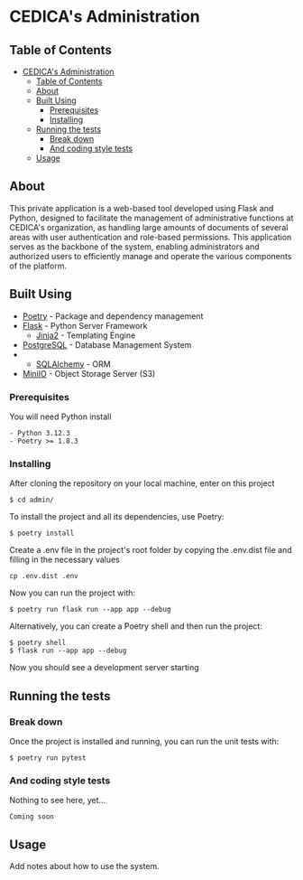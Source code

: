 # CEDICA's Administration

## Table of Contents

- [CEDICA's Administration](#cecidas-administration)
  - [Table of Contents](#table-of-contents)
  - [About ](#about-)
  - [Built Using ](#built-using-)
    - [Prerequisites](#prerequisites)
    - [Installing](#installing)
  - [Running the tests ](#running-the-tests-)
    - [Break down](#break-down)
    - [And coding style tests](#and-coding-style-tests)
  - [Usage ](#usage-)

## About <a name = "about"></a>
This private application is a web-based tool developed using Flask and Python, designed to facilitate the management of administrative functions at CEDICA's organization, as handling large amounts of documents of several areas with user authentication and role-based permissions. This application serves as the backbone of the system, enabling administrators and authorized users to efficiently manage and operate the various components of the platform.

## Built Using <a name = "built_using"></a>

- [Poetry](https://python-poetry.org/) - Package and dependency management
- [Flask](https://flask.palletsprojects.com/en/3.0.x/) - Python Server Framework
  - [Jinja2](https://jinja.palletsprojects.com/en/3.1.x/) - Templating Engine
- [PostgreSQL](https://www.postgresql.org/) - Database Management System 
- - [SQLAlchemy](https://www.sqlalchemy.org/) - ORM
- [MiniIO](https://github.com/minio/minio) - Object Storage Server (S3)

### Prerequisites

You will need Python install
```
- Python 3.12.3
- Poetry >= 1.8.3
```

### Installing

After cloning the repository on your local machine, enter on this project
```
$ cd admin/
```


To install the project and all its dependencies, use Poetry:
```
$ poetry install
```


Create a .env file in the project's root folder by copying the .env.dist file and filling in the necessary values
```
cp .env.dist .env
```


Now you can run the project with:

```
$ poetry run flask run --app app --debug
```


Alternatively, you can create a Poetry shell and then run the project:
```
$ poetry shell
$ flask run --app app --debug
```


Now you should see a development server starting
## Running the tests <a name = "tests"></a>

### Break down

Once the project is installed and running, you can run the unit tests with:
```
$ poetry run pytest 
```

### And coding style tests
Nothing to see here, yet...
```
Coming soon
```


## Usage <a name = "usage"></a>

Add notes about how to use the system.
